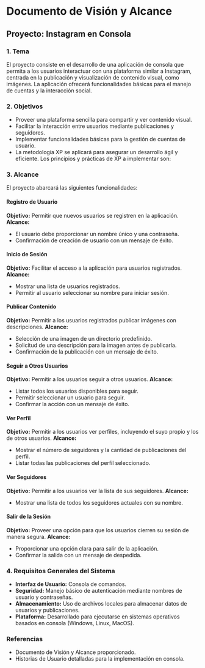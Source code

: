 # Documento de Visión y Alcance

## Proyecto: Instagram en Consola

### 1. Tema
El proyecto consiste en el desarrollo de una aplicación de consola que permita a los usuarios interactuar con una plataforma similar a Instagram, centrada en la publicación y visualización de contenido visual, como imágenes. La aplicación ofrecerá funcionalidades básicas para el manejo de cuentas y la interacción social.

### 2. Objetivos
- Proveer una plataforma sencilla para compartir y ver contenido visual.
- Facilitar la interacción entre usuarios mediante publicaciones y seguidores.
- Implementar funcionalidades básicas para la gestión de cuentas de usuario.
- La metodología XP se aplicará para asegurar un desarrollo ágil y eficiente. Los principios y prácticas de XP a implementar son:


### 3. Alcance
El proyecto abarcará las siguientes funcionalidades:


#### Registro de Usuario
**Objetivo:** Permitir que nuevos usuarios se registren en la aplicación.
**Alcance:**
- El usuario debe proporcionar un nombre único y una contraseña.
- Confirmación de creación de usuario con un mensaje de éxito.

#### Inicio de Sesión
**Objetivo:** Facilitar el acceso a la aplicación para usuarios registrados.
**Alcance:**
- Mostrar una lista de usuarios registrados.
- Permitir al usuario seleccionar su nombre para iniciar sesión.

#### Publicar Contenido
**Objetivo:** Permitir a los usuarios registrados publicar imágenes con descripciones.
**Alcance:**
- Selección de una imagen de un directorio predefinido.
- Solicitud de una descripción para la imagen antes de publicarla.
- Confirmación de la publicación con un mensaje de éxito.

#### Seguir a Otros Usuarios
**Objetivo:** Permitir a los usuarios seguir a otros usuarios.
**Alcance:**
- Listar todos los usuarios disponibles para seguir.
- Permitir seleccionar un usuario para seguir.
- Confirmar la acción con un mensaje de éxito.

#### Ver Perfil
**Objetivo:** Permitir a los usuarios ver perfiles, incluyendo el suyo propio y los de otros usuarios.
**Alcance:**
- Mostrar el número de seguidores y la cantidad de publicaciones del perfil.
- Listar todas las publicaciones del perfil seleccionado.

#### Ver Seguidores
**Objetivo:** Permitir a los usuarios ver la lista de sus seguidores.
**Alcance:**
- Mostrar una lista de todos los seguidores actuales con su nombre.

#### Salir de la Sesión
**Objetivo:** Proveer una opción para que los usuarios cierren su sesión de manera segura.
**Alcance:**
- Proporcionar una opción clara para salir de la aplicación.
- Confirmar la salida con un mensaje de despedida.

### 4. Requisitos Generales del Sistema
- **Interfaz de Usuario:** Consola de comandos.
- **Seguridad:** Manejo básico de autenticación mediante nombres de usuario y contraseñas.
- **Almacenamiento:** Uso de archivos locales para almacenar datos de usuarios y publicaciones.
- **Plataforma:** Desarrollado para ejecutarse en sistemas operativos basados en consola (Windows, Linux, MacOS).

### Referencias
- Documento de Visión y Alcance proporcionado.
- Historias de Usuario detalladas para la implementación en consola.
